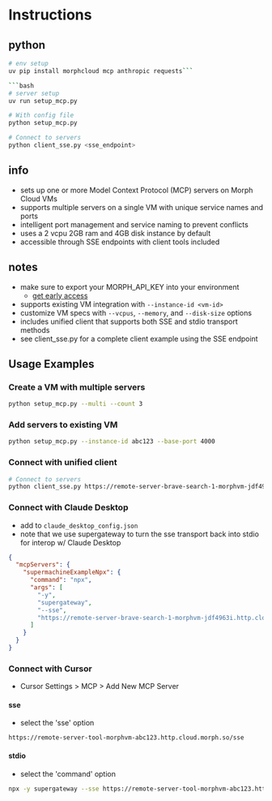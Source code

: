 # Instructions

## python
```bash
# env setup
uv pip install morphcloud mcp anthropic requests```

```bash
# server setup
uv run setup_mcp.py
```

```bash
# With config file
python setup_mcp.py 
```

```bash
# Connect to servers
python client_sse.py <sse_endpoint>
```

## info
- sets up one or more Model Context Protocol (MCP) servers on Morph Cloud VMs
- supports multiple servers on a single VM with unique service names and ports
- intelligent port management and service naming to prevent conflicts
- uses a 2 vcpu 2GB ram and 4GB disk instance by default
- accessible through SSE endpoints with client tools included

## notes
- make sure to export your MORPH_API_KEY into your environment
    - [get early access](https://docs.google.com/forms/d/1F8JeJEJWwP5ywfmGN_N-r3MBNHVzry7k1Dg_2YEex28/viewform?edit_requested=true)
- supports existing VM integration with `--instance-id <vm-id>`
- customize VM specs with `--vcpus`, `--memory`, and `--disk-size` options
- includes unified client that supports both SSE and stdio transport methods
- see client_sse.py for a complete client example using the SSE endpoint

## Usage Examples

### Create a VM with multiple servers
```bash
python setup_mcp.py --multi --count 3
```

### Add servers to existing VM
```bash
python setup_mcp.py --instance-id abc123 --base-port 4000
```

### Connect with unified client
```bash
# Connect to servers
python client_sse.py https://remote-server-brave-search-1-morphvm-jdf4963i.http.cloud.morph.so/sse
```


### Connect with Claude Desktop 

- add to `claude_desktop_config.json`
- note that we use supergateway to turn the sse transport back into stdio for interop w/ Claude Desktop

```json
{
  "mcpServers": {
    "supermachineExampleNpx": {
      "command": "npx",
      "args": [
        "-y",
        "supergateway",
        "--sse",
        "https://remote-server-brave-search-1-morphvm-jdf4963i.http.cloud.morph.so/sse"
      ]
    }
  }
}
```

### Connect with Cursor

- Cursor Settings > MCP > Add New MCP Server

#### sse
- select the 'sse' option

```
https://remote-server-tool-morphvm-abc123.http.cloud.morph.so/sse
```

#### stdio
- select the 'command' option

```bash
npx -y supergateway --sse https://remote-server-tool-morphvm-abc123.http.cloud.morph.so/sse
```
